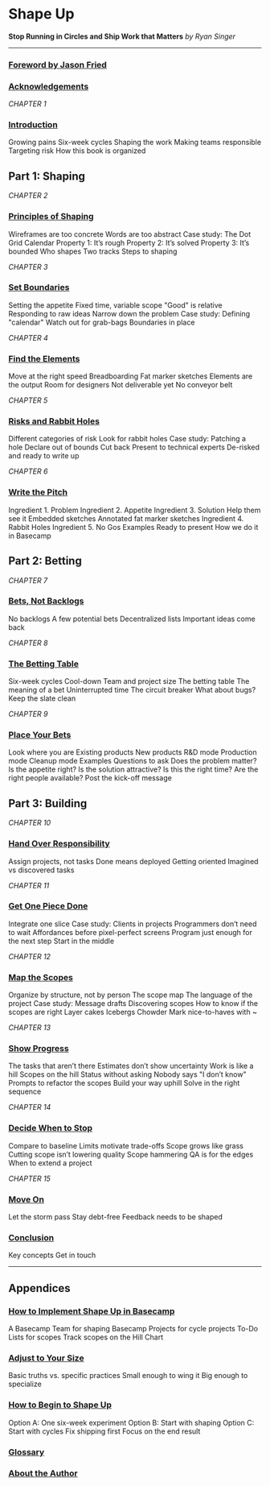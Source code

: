 # Shape Up
**Stop Running in Circles and Ship Work that Matters** 
*by Ryan Singer*

---

### [Foreword by Jason Fried](00-Foreword.md)
### [Acknowledgements](00-Acknowledgements.md)

*CHAPTER 1*
### [Introduction](01-Introduction.md)
Growing pains
Six-week cycles
Shaping the work
Making teams responsible
Targeting risk
How this book is organized

## Part 1: Shaping
*CHAPTER 2*
### [Principles of Shaping](02-Principles-of-Shaping.md)
Wireframes are too concrete
Words are too abstract
Case study: The Dot Grid Calendar
Property 1: It’s rough
Property 2: It’s solved
Property 3: It’s bounded
Who shapes
Two tracks
Steps to shaping

*CHAPTER 3*
### [Set Boundaries](03-Set-Boundaries.md)
Setting the appetite
Fixed time, variable scope
"Good" is relative
Responding to raw ideas
Narrow down the problem
Case study: Defining "calendar"
Watch out for grab-bags
Boundaries in place

*CHAPTER 4*
### [Find the Elements](04-Find-the-Elements.md)
Move at the right speed
Breadboarding
Fat marker sketches
Elements are the output
Room for designers
Not deliverable yet
No conveyor belt

*CHAPTER 5*
### [Risks and Rabbit Holes](05-Risks-and-Rabbit-Holes.md)
Different categories of risk
Look for rabbit holes
Case study: Patching a hole
Declare out of bounds
Cut back
Present to technical experts
De-risked and ready to write up

*CHAPTER 6*
### [Write the Pitch](06-Write-the-Pitch.md)
Ingredient 1. Problem
Ingredient 2. Appetite
Ingredient 3. Solution
Help them see it
Embedded sketches
Annotated fat marker sketches
Ingredient 4. Rabbit Holes
Ingredient 5. No Gos
Examples
Ready to present
How we do it in Basecamp

## Part 2: Betting
*CHAPTER 7*
### [Bets, Not Backlogs](07-Bets-Not-Backlogs.md)
No backlogs
A few potential bets
Decentralized lists
Important ideas come back

*CHAPTER 8*
### [The Betting Table](08-The-Betting-Table.md)
Six-week cycles
Cool-down
Team and project size
The betting table
The meaning of a bet
Uninterrupted time
The circuit breaker
What about bugs?
Keep the slate clean

*CHAPTER 9*
### [Place Your Bets](09-Place-Your-Bets.md)
Look where you are
Existing products
New products
R&D mode
Production mode
Cleanup mode
Examples
Questions to ask
Does the problem matter?
Is the appetite right?
Is the solution attractive?
Is this the right time?
Are the right people available?
Post the kick-off message

## Part 3: Building
*CHAPTER 10*
### [Hand Over Responsibility](10-Hand-Over-Responsibility.md)
Assign projects, not tasks
Done means deployed
Getting oriented
Imagined vs discovered tasks

*CHAPTER 11*
### [Get One Piece Done](11-Get-One-Piece-Done.md)
Integrate one slice
Case study: Clients in projects
Programmers don’t need to wait
Affordances before pixel-perfect screens
Program just enough for the next step
Start in the middle

*CHAPTER 12*
### [Map the Scopes](12-Map-the-Scopes.md)
Organize by structure, not by person
The scope map
The language of the project
Case study: Message drafts
Discovering scopes
How to know if the scopes are right
Layer cakes
Icebergs
Chowder
Mark nice-to-haves with ~

*CHAPTER 13*
### [Show Progress](13-Show-Progress.md)
The tasks that aren’t there
Estimates don’t show uncertainty
Work is like a hill
Scopes on the hill
Status without asking
Nobody says "I don’t know"
Prompts to refactor the scopes
Build your way uphill
Solve in the right sequence

*CHAPTER 14*
### [Decide When to Stop](14-Decide-When-to-Stop.md)
Compare to baseline
Limits motivate trade-offs
Scope grows like grass
Cutting scope isn’t lowering quality
Scope hammering
QA is for the edges
When to extend a project

*CHAPTER 15*
### [Move On](15-Move-On.md)
Let the storm pass
Stay debt-free
Feedback needs to be shaped

### [Conclusion](00-Conclusion.md)
Key concepts
Get in touch

---

## Appendices

### [How to Implement Shape Up in Basecamp](00-How-to-Implement-Shape-Up-in-Basecamp.md)
A Basecamp Team for shaping
Basecamp Projects for cycle projects
To-Do Lists for scopes
Track scopes on the Hill Chart

### [Adjust to Your Size](00-Adjust-to-Your-Size.md)
Basic truths vs. specific practices
Small enough to wing it
Big enough to specialize

### [How to Begin to Shape Up](00-How-to-Begin-to-Shape-Up.md)
Option A: One six-week experiment
Option B: Start with shaping
Option C: Start with cycles
Fix shipping first
Focus on the end result

### [Glossary](00-Glossary.md)

### [About the Author](00-About-the-Author.md)
